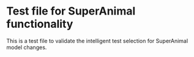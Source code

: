 # Test file for SuperAnimal functionality

This is a test file to validate the intelligent test selection for SuperAnimal model changes.